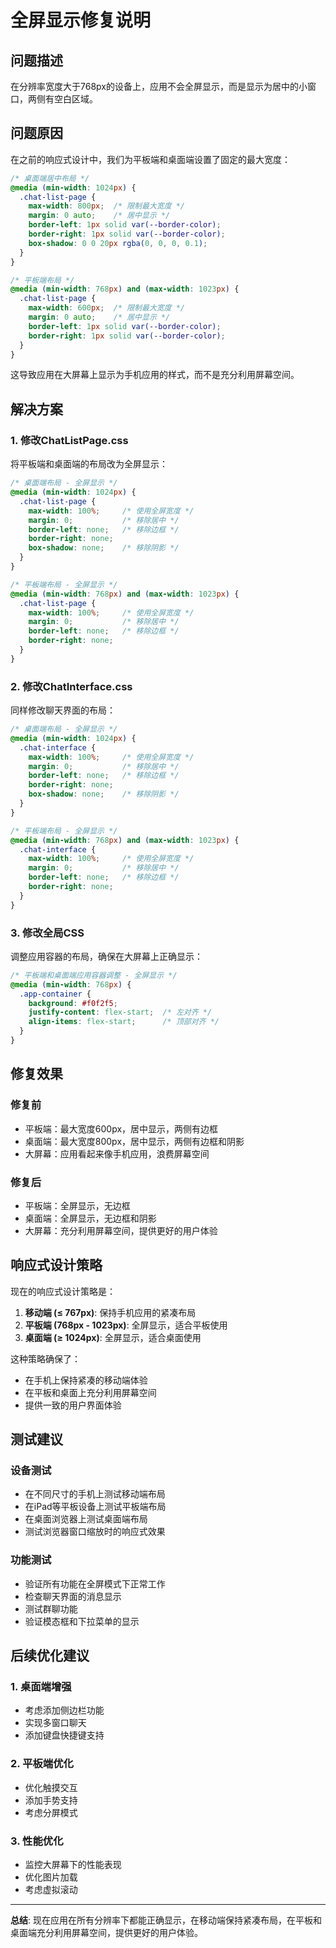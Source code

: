 # 全屏显示修复说明

## 问题描述

在分辨率宽度大于768px的设备上，应用不会全屏显示，而是显示为居中的小窗口，两侧有空白区域。

## 问题原因

在之前的响应式设计中，我们为平板端和桌面端设置了固定的最大宽度：

```css
/* 桌面端居中布局 */
@media (min-width: 1024px) {
  .chat-list-page {
    max-width: 800px;  /* 限制最大宽度 */
    margin: 0 auto;    /* 居中显示 */
    border-left: 1px solid var(--border-color);
    border-right: 1px solid var(--border-color);
    box-shadow: 0 0 20px rgba(0, 0, 0, 0.1);
  }
}

/* 平板端布局 */
@media (min-width: 768px) and (max-width: 1023px) {
  .chat-list-page {
    max-width: 600px;  /* 限制最大宽度 */
    margin: 0 auto;    /* 居中显示 */
    border-left: 1px solid var(--border-color);
    border-right: 1px solid var(--border-color);
  }
}
```

这导致应用在大屏幕上显示为手机应用的样式，而不是充分利用屏幕空间。

## 解决方案

### 1. 修改ChatListPage.css

将平板端和桌面端的布局改为全屏显示：

```css
/* 桌面端布局 - 全屏显示 */
@media (min-width: 1024px) {
  .chat-list-page {
    max-width: 100%;     /* 使用全屏宽度 */
    margin: 0;           /* 移除居中 */
    border-left: none;   /* 移除边框 */
    border-right: none;
    box-shadow: none;    /* 移除阴影 */
  }
}

/* 平板端布局 - 全屏显示 */
@media (min-width: 768px) and (max-width: 1023px) {
  .chat-list-page {
    max-width: 100%;     /* 使用全屏宽度 */
    margin: 0;           /* 移除居中 */
    border-left: none;   /* 移除边框 */
    border-right: none;
  }
}
```

### 2. 修改ChatInterface.css

同样修改聊天界面的布局：

```css
/* 桌面端布局 - 全屏显示 */
@media (min-width: 1024px) {
  .chat-interface {
    max-width: 100%;     /* 使用全屏宽度 */
    margin: 0;           /* 移除居中 */
    border-left: none;   /* 移除边框 */
    border-right: none;
    box-shadow: none;    /* 移除阴影 */
  }
}

/* 平板端布局 - 全屏显示 */
@media (min-width: 768px) and (max-width: 1023px) {
  .chat-interface {
    max-width: 100%;     /* 使用全屏宽度 */
    margin: 0;           /* 移除居中 */
    border-left: none;   /* 移除边框 */
    border-right: none;
  }
}
```

### 3. 修改全局CSS

调整应用容器的布局，确保在大屏幕上正确显示：

```css
/* 平板端和桌面端应用容器调整 - 全屏显示 */
@media (min-width: 768px) {
  .app-container {
    background: #f0f2f5;
    justify-content: flex-start;  /* 左对齐 */
    align-items: flex-start;      /* 顶部对齐 */
  }
}
```

## 修复效果

### 修复前
- 平板端：最大宽度600px，居中显示，两侧有边框
- 桌面端：最大宽度800px，居中显示，两侧有边框和阴影
- 大屏幕：应用看起来像手机应用，浪费屏幕空间

### 修复后
- 平板端：全屏显示，无边框
- 桌面端：全屏显示，无边框和阴影
- 大屏幕：充分利用屏幕空间，提供更好的用户体验

## 响应式设计策略

现在的响应式设计策略是：

1. **移动端 (≤ 767px)**: 保持手机应用的紧凑布局
2. **平板端 (768px - 1023px)**: 全屏显示，适合平板使用
3. **桌面端 (≥ 1024px)**: 全屏显示，适合桌面使用

这种策略确保了：
- 在手机上保持紧凑的移动端体验
- 在平板和桌面上充分利用屏幕空间
- 提供一致的用户界面体验

## 测试建议

### 设备测试
- 在不同尺寸的手机上测试移动端布局
- 在iPad等平板设备上测试平板端布局
- 在桌面浏览器上测试桌面端布局
- 测试浏览器窗口缩放时的响应式效果

### 功能测试
- 验证所有功能在全屏模式下正常工作
- 检查聊天界面的消息显示
- 测试群聊功能
- 验证模态框和下拉菜单的显示

## 后续优化建议

### 1. 桌面端增强
- 考虑添加侧边栏功能
- 实现多窗口聊天
- 添加键盘快捷键支持

### 2. 平板端优化
- 优化触摸交互
- 添加手势支持
- 考虑分屏模式

### 3. 性能优化
- 监控大屏幕下的性能表现
- 优化图片加载
- 考虑虚拟滚动

---

**总结**: 现在应用在所有分辨率下都能正确显示，在移动端保持紧凑布局，在平板和桌面端充分利用屏幕空间，提供更好的用户体验。 